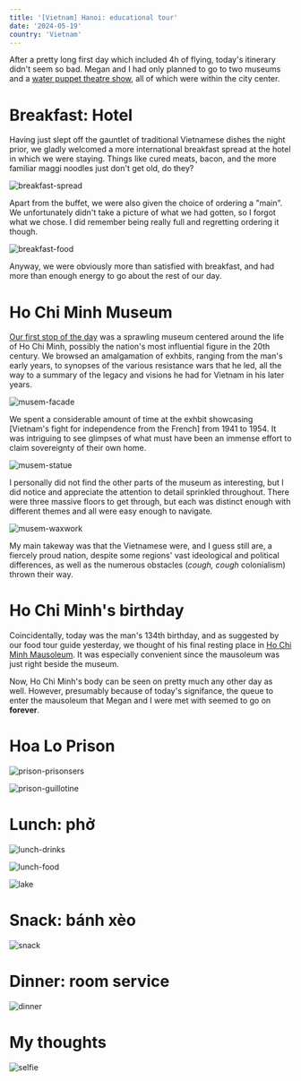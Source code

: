 ```yaml
---
title: '[Vietnam] Hanoi: educational tour'
date: '2024-05-19'
country: 'Vietnam'
---
```


After a pretty long first day which included 4h of flying, today's itinerary didn't seem so bad. Megan and I had only planned to go to two museums and a [water puppet theatre show](https://thanglongwaterpuppet.com/), all of which were within the city center.

# Breakfast: Hotel

Having just slept off the gauntlet of traditional Vietnamese dishes the night prior, we gladly welcomed a more international breakfast spread at the hotel in which we were staying. Things like cured meats, bacon, and the more familiar maggi noodles just don't get old, do they?

![breakfast-spread](/images/posts/travel/vietnam-2024/hanoi-educational-tour/breakfast-spread.jpg)

Apart from the buffet, we were also given the choice of ordering a "main". We unfortunately didn't take a picture of what we had gotten, so I forgot what we chose. I did remember being really full and regretting ordering it though.

![breakfast-food](/images/posts/travel/vietnam-2024/hanoi-educational-tour/breakfast-food.jpg)

Anyway, we were obviously more than satisfied with breakfast, and had more than enough energy to go about the rest of our day.

# Ho Chi Minh Museum

[Our first stop of the day](https://vinpearl.com/en/ho-chi-minh-museum-explore-a-significant-cultural-relic-of-hanoi-capital) was a sprawling museum centered around the life of Ho Chi Minh, possibly the nation's most influential figure in the 20th century. We browsed an amalgamation of exhbits, ranging from the man's early years, to synopses of the various resistance wars that he led, all the way to a summary of the legacy and visions he had for Vietnam in his later years.

![musem-facade](/images/posts/travel/vietnam-2024/hanoi-educational-tour/museum-facade.jpg)

We spent a considerable amount of time at the exhbit showcasing [Vietnam's fight for independence from the French] from 1941 to 1954. It was intriguing to see glimpses of what must have been an immense effort to claim sovereignty of their own home.

![musem-statue](/images/posts/travel/vietnam-2024/hanoi-educational-tour/museum-statue.jpg)

I personally did not find the other parts of the museum as interesting, but I did notice and appreciate the attention to detail sprinkled throughout. There were three massive floors to get through, but each was distinct enough with different themes and all were easy enough to navigate.

![musem-waxwork](/images/posts/travel/vietnam-2024/hanoi-educational-tour/museum-waxwork.jpg)

My main takeway was that the Vietnamese were, and I guess still are, a fiercely proud nation, despite some regions' vast ideological and political differences, as well as the numerous obstacles (*cough, cough* colonialism) thrown their way.

# Ho Chi Minh's birthday

Coincidentally, today was the man's 134th birthday, and as suggested by our food tour guide yesterday, we thought of his final resting place in [Ho Chi Minh Mausoleum](https://vinpearl.com/en/ho-chi-minh-mausoleum-hanoi-the-final-resting-place-of-a-national-hero). It was especially convenient since the mausoleum was just right beside the museum.

Now, Ho Chi Minh's body can be seen on pretty much any other day as well. However, presumably because of today's signifance, the queue to enter the mausoleum that Megan and I were met with seemed to go on **forever**. 

# Hoa Lo Prison

![prison-prisonsers](/images/posts/travel/vietnam-2024/hanoi-educational-tour/prison-prisoners.jpg)

![prison-guillotine](/images/posts/travel/vietnam-2024/hanoi-educational-tour/prison-guillotine.jpg)

# Lunch: phở

![lunch-drinks](/images/posts/travel/vietnam-2024/hanoi-educational-tour/lunch-drinks.jpg)

![lunch-food](/images/posts/travel/vietnam-2024/hanoi-educational-tour/lunch-food.jpg)

![lake](/images/posts/travel/vietnam-2024/hanoi-educational-tour/lake.jpg)

# Snack: bánh xèo

![snack](/images/posts/travel/vietnam-2024/hanoi-educational-tour/snack.jpg)

# Dinner: room service

![dinner](/images/posts/travel/vietnam-2024/hanoi-educational-tour/dinner.jpg)

# My thoughts

![selfie](/images/posts/travel/vietnam-2024/hanoi-educational-tour/selfie.jpg)

<!-- | Previous post | Next posts |
| :---          | :---       |
| [Hanoi: street food tour](./hanoi-street-food-tour) | [Ha Long Bay: 2D1N cruise](./ha-long-bay-cruise) |
|               | [Hanoi: return and chill](./return-to-hanoi) | -->
